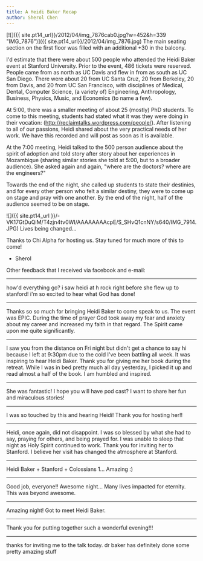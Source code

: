 ```yaml
---
title: A Heidi Baker Recap
author: Sherol Chen
---
```


[![]({{ site.pt14_url}}/2012/04/img_7876cab0.jpg?w=452&h=339 "IMG_7876")]({{ site.pt14_url}}/2012/04/img_7876.jpg)
The main seating section on the first floor was filled with an
additional +30 in the balcony.

<!-- break -->

I'd estimate that there were about 500 people who attended the Heidi
Baker event at Stanford University. Prior to the event, 486 tickets were
reserved. People came from as north as UC Davis and flew in from as
south as UC San Diego. There were about 20 from UC Santa Cruz, 20 from
Berkeley, 20 from Davis, and 20 from UC San Francisco, with disciplines
of Medical, Dental, Computer Science, (a variety of) Engineering,
Anthropology, Business, Physics, Music, and Economics (to name a few).

At 5:00, there was a smaller meeting of about 25 (mostly) PhD students.
To come to this meeting, students had stated what it was they were doing
in their vocation: (<http://reclaimtalks.wordpress.com/people/>). After
listening to all of our passions, Heidi shared about the very practical
needs of her work. We have this recorded and will post as soon as it is
available.

At the 7:00 meeting, Heidi talked to the 500 person audience about the
spirit of adoption and told story after story about her experiences in
Mozambique (sharing similar stories she told at 5:00, but to a broader
audience). She asked again and again, "where are the doctors? where are
the engineers?"

Towards the end of the night, she called up students to state their
destinies, and for every other person who felt a similar destiny, they
were to come up on stage and pray with one another. By the end of the
night, half of the audience seemed to be on stage.

![]({{ site.pt14_url }}/-VK17GtDuQiM/T4zjn4tv0WI/AAAAAAAAcpE/S_SHvQ1cnNY/s640/IMG_7914.JPG)
Lives being changed...

Thanks to Chi Alpha for hosting us. Stay tuned for much more of this to
come!

- Sherol

Other feedback that I received via facebook and e-mail:

------------------------------------------------------------------------

how'd everything go? i saw heidi at h rock right before she flew up to
stanford! i'm so excited to hear what God has done!

------------------------------------------------------------------------

Thanks so so much for bringing Heidi Baker to come speak to us. The
event was EPIC. During the time of prayer God took away my fear and
anxiety about my career and increased my faith in that regard. The
Spirit came upon me quite significantly.

------------------------------------------------------------------------

I saw you from the distance on Fri night but didn't get a chance to say
hi because I left at 9:30pm due to the cold I've been battling all week.
It was inspiring to hear Heidi Baker. Thank you for giving me her book
during the retreat. While I was in bed pretty much all day yesterday, I
picked it up and read almost a half of the book. I am humbled and
inspired.

------------------------------------------------------------------------

She was fantastic! I hope you will have pod cast? I want to share her
fun and miraculous stories!

------------------------------------------------------------------------

I was so touched by this and hearing Heidi! Thank you for hosting her!!

------------------------------------------------------------------------

Heidi, once again, did not disappoint. I was so blessed by what she had
to say, praying for others, and being prayed for. I was unable to sleep
that night as Holy Spirit continued to work. Thank you for inviting her
to Stanford. I believe her visit has changed the atmosphere at Stanford.

------------------------------------------------------------------------

Heidi Baker + Stanford + Colossians 1... Amazing :)

------------------------------------------------------------------------

Good job, everyone!! Awesome night... Many lives impacted for eternity.
This was beyond awesome.

------------------------------------------------------------------------

Amazing night! Got to meet Heidi Baker.

------------------------------------------------------------------------

Thank you for putting together such a wonderful evening!!!

------------------------------------------------------------------------

thanks for inviting me to the talk today. dr baker has definitely done
some pretty amazing stuff
